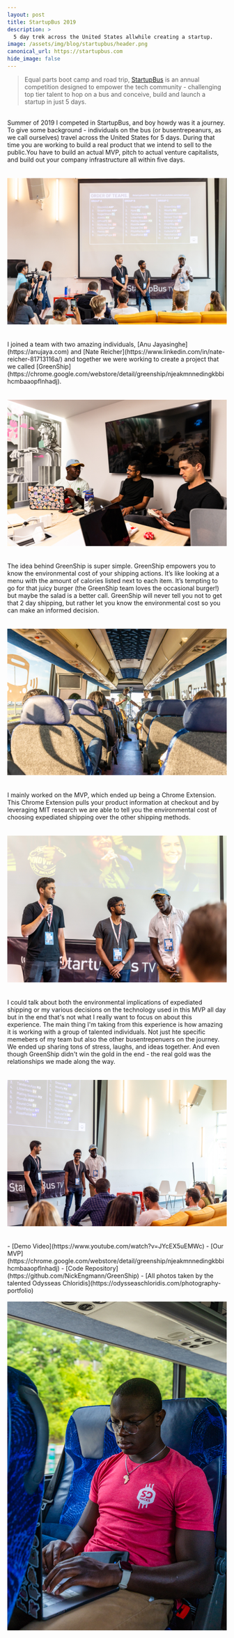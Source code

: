 ```yaml
---
layout: post
title: StartupBus 2019
description: >
  5 day trek across the United States allwhile creating a startup.
image: /assets/img/blog/startupbus/header.png
canonical_url: https://startupbus.com
hide_image: false
---
```


> Equal parts boot camp and road trip, [StartupBus](https://startupbus.com) is an annual competition designed to empower the tech community - challenging top tier talent to hop on a bus and conceive, build and launch a startup in just 5 days.

<br>
Summer of 2019 I competed in StartupBus, and boy howdy was it a journey. To give some background - individuals on the bus (or busentrepeanurs, as we call ourselves) travel across the United States for 5 days. During that time you are working to build a real product that we intend to sell to the public.You have to build an actual MVP, pitch to actual venture capitalists, and build out your company infrastructure all within five days. 
<br>
<br>
<br>
<img src="/assets/img/blog/startupbus/intro.png" />
<br>
<br>
<br>
I joined a team with two amazing individuals, [Anu Jayasinghe](https://anujaya.com) and [Nate Reicher](https://www.linkedin.com/in/nate-reicher-81713116a/) and together we were working to create a project that we called [GreenShip](https://chrome.google.com/webstore/detail/greenship/njeakmnnedingkbbihcmbaaopflnhadj). 
<br>
<br>
<br>
<img src="/assets/img/blog/startupbus/team.png" />
<br>
<br>
<br>
The idea behind GreenShip is super simple. GreenShip empowers you to know the environmental cost of your shipping actions. It’s like looking at a menu with the amount of calories listed next to each item. It’s tempting to go for that juicy burger (the GreenShip team loves the occasional burger!) but maybe the salad is a better call. GreenShip will never tell you not to get that 2 day shipping, but rather let you know the environmental cost so you can make an informed decision.
<br>
<br>
<br>
<img src="/assets/img/blog/startupbus/initial-pitch.png" />
<br>
<br>
<br>
I mainly worked on the MVP, which ended up being a Chrome Extension. This Chrome Extension pulls your product information at checkout and by leveraging MIT research we are able to tell you the environmental cost of choosing expediated shipping over the other shipping methods. 
<br>
<br>
<br>
<img src="/assets/img/blog/startupbus/pitch.png" />
<br>
<br>
<br>
I could talk about both the environmental implications of expediated shipping or my various decisions on the technology used in this MVP all day but in the end that's not what I really want to focus on about this experience. The main thing I'm taking from this experience is how amazing it is working with a group of talented individuals. Not just hte specific memebers of my team but also the other busentrepenuers on the journey. We ended up sharing tons of stress, laughs, and ideas together. And even though GreenShip didn't win the gold in the end - the real gold was the relationships we made along the way.
<br>
<br>
<br>
<img src="/assets/img/blog/startupbus/win.png" />
<br>
<br>
<br>
- [Demo Video](https://www.youtube.com/watch?v=JYcEX5uEMWc)
- [Our MVP](https://chrome.google.com/webstore/detail/greenship/njeakmnnedingkbbihcmbaaopflnhadj)
- [Code Repository](https://github.com/NickEngmann/GreenShip)
- [All photos taken by the talented Odysseas Chloridis](https://odysseaschloridis.com/photography-portfolio)
<br>
<br>
<img src="/assets/img/blog/startupbus/bus.png" />
